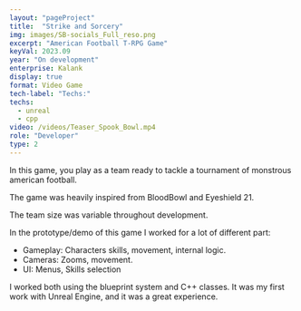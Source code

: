 ```yaml
---
layout: "pageProject"
title:  "Strike and Sorcery"
img: images/SB-socials_Full_reso.png
excerpt: "American Football T-RPG Game"
keyVal: 2023.09
year: "On development"
enterprise: Kalank
display: true
format: Video Game
tech-label: "Techs:"
techs:
  - unreal
  - cpp
video: /videos/Teaser_Spook_Bowl.mp4
role: "Developer"
type: 2
---
```

In this game, you play as a team ready to tackle a tournament of monstrous american football.

The game was heavily inspired from BloodBowl and Eyeshield 21.

The team size was variable throughout development. 

In the prototype/demo of this game I worked for a lot of different part:
- Gameplay: Characters skills, movement, internal logic.
- Cameras: Zooms, movement.
- UI: Menus, Skills selection

I worked both using the blueprint system and C++ classes. It was my first work with Unreal Engine, and it was a great experience.
